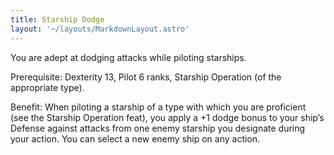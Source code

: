 ```yaml
---
title: Starship Dodge
layout: '~/layouts/MarkdownLayout.astro'
---
```

You are adept at dodging attacks while piloting starships.

Prerequisite: Dexterity 13, Pilot 6 ranks, Starship Operation (of the
appropriate type).

Benefit: When piloting a starship of a type with which you are proficient (see
the Starship Operation feat), you apply a +1 dodge bonus to your ship’s
Defense against attacks from one enemy starship you designate during your
action. You can select a new enemy ship on any action.

